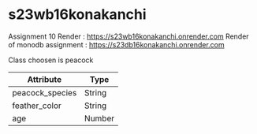 # s23wb16konakanchi
Assignment 10
Render : https://s23wb16konakanchi.onrender.com
Render of monodb assignment : https://s23db16konakanchi.onrender.com

Class choosen is peacock

| Attribute | Type | 
|--------------|------|
|peacock_species| String |
|feather_color | String|
| age | Number|
